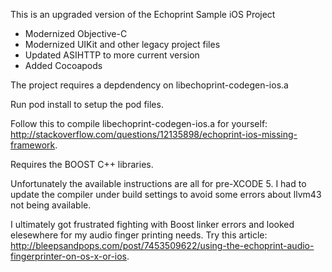 This is an upgraded version of the Echoprint Sample iOS Project

- Modernized Objective-C
- Modernized UIKit and other legacy project files
- Updated ASIHTTP to more current version
- Added Cocoapods

The project requires a depdendency on libechoprint-codegen-ios.a

Run pod install to setup the pod files.

Follow this to compile libechoprint-codegen-ios.a for yourself: http://stackoverflow.com/questions/12135898/echoprint-ios-missing-framework.

Requires the BOOST C++ libraries. 

Unfortunately the available instructions are all for pre-XCODE 5. I had to update the compiler under build settings to avoid some errors about llvm43 not being available.

I ultimately got frustrated fighting with Boost linker errors and looked elesewhere for my audio finger printing needs. Try this article: http://bleepsandpops.com/post/7453509622/using-the-echoprint-audio-fingerprinter-on-os-x-or-ios.


